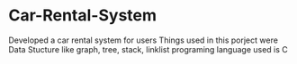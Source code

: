 # Car-Rental-System
Developed a car rental system for users 
Things used in this porject were Data Stucture like graph, tree, stack, linklist
programing language used is C
